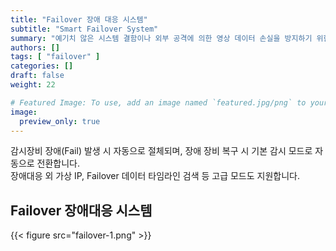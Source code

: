 ```yaml
---
title: "Failover 장애 대응 시스템"
subtitle: "Smart Failover System"
summary: "예기치 않은 시스템 결함이나 외부 공격에 의한 영상 데이터 손실을 방지하기 위한 장애 대응 솔루션을 소개합니다."
authors: []
tags: [ "failover" ]
categories: []
draft: false
weight: 22

# Featured Image: To use, add an image named `featured.jpg/png` to your page's folder.
image:
  preview_only: true
---
```


감시장비 장애(Fail) 발생 시 자동으로 절체되며, 장애 장비 복구 시 기본 감시 모드로 자동으로 전환합니다. <br> 장애대응 외 가상 IP, Failover 데이터 타임라인 검색 등 고급 모드도 지원합니다.

## Failover 장애대응 시스템
{{< figure src="failover-1.png" >}}